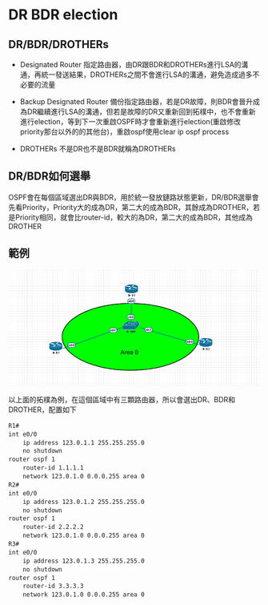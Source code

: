 # DR BDR election #

## DR/BDR/DROTHERs ##

- Designated Router 指定路由器，由DR跟BDR和DROTHERs進行LSA的溝通，再統一發送結果，DROTHERs之間不會進行LSA的溝通，避免造成過多不必要的流量

- Backup Designated Router 備份指定路由器，若是DR故障，則BDR會晉升成為DR繼續進行LSA的溝通，但若是故障的DR又重新回到拓樸中，也不會重新進行election，等到下一次重啟OSPF時才會重新進行election(重啟修改priority那台以外的的其他台)，重啟ospf使用clear ip ospf process

- DROTHERs 不是DR也不是BDR就稱為DROTHERs

## DR/BDR如何選舉 ##

OSPF會在每個區域選出DR與BDR，用於統一發放鏈路狀態更新，DR/BDR選舉會先看Priority，Priority大的成為DR，第二大的成為BDR，其餘成為DROTHER，若是Priority相同，就會比router-id，較大的為DR，第二大的成為BDR，其他成為DROTHER

## 範例 ##

![](Image/Topology2.png)

以上面的拓樸為例，在這個區域中有三顆路由器，所以會選出DR、BDR和DROTHER，配置如下

```bash
R1#
int e0/0 
    ip address 123.0.1.1 255.255.255.0
    no shutdown 
router ospf 1
    router-id 1.1.1.1 
    network 123.0.1.0 0.0.0.255 area 0
R2#
int e0/0
    ip address 123.0.1.2 255.255.255.0
    no shutdown
router ospf 1
    router-id 2.2.2.2
    network 123.0.1.0 0.0.0.255 area 0
R3#
int e0/0
    ip address 123.0.1.3 255.255.255.0
    no shutdown 
router ospf 1
    router-id 3.3.3.3 
    network 123.0.1.0 0.0.0.255 area 0
```

